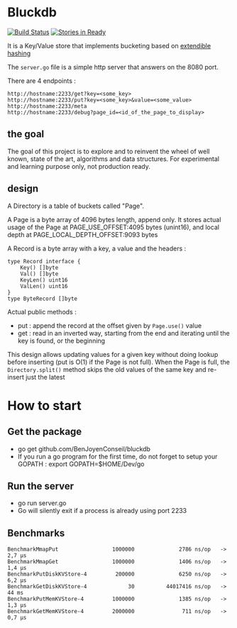 # Bluckdb

[![Build Status](https://travis-ci.org/BenJoyenConseil/bluckdb.svg?branch=master)](https://travis-ci.org/BenJoyenConseil/bluckdb) [![Stories in Ready](https://badge.waffle.io/BenJoyenConseil/bluckdb.png?label=ready&title=Ready)](https://waffle.io/BenJoyenConseil/bluckdb)

It is a Key/Value store that implements bucketing based on [extendible hashing](https://en.wikipedia.org/wiki/Extendible_hashing)

The ``server.go`` file is a simple http server that answers on the 8080 port.


There are 4 endpoints :

    http://hostname:2233/get?key=<some_key>
    http://hostname:2233/put?key=<some_key>&value=<some_value>
    http://hostname:2233/meta
    http://hostname:2233/debug?page_id=<id_of_the_page_to_display>


## the goal

The goal of this project is to explore and to reinvent the wheel of well known, state of the art, algorithms and data structures.
For experimental and learning purpose only, not production ready.


## design

A Directory is a table of buckets called "Page". 

A Page is a byte array of 4096 bytes length, append only. It stores actual usage of the Page at PAGE_USE_OFFSET:4095 bytes (unint16), and local depth at PAGE_LOCAL_DEPTH_OFFSET:9093 bytes

A Record is a byte array with a key, a value and the headers :
 
    type Record interface {
        Key() []byte
        Val() []byte
        KeyLen() uint16
        ValLen() uint16
    }
    type ByteRecord []byte
         
Actual public methods :

* put : append the record at the offset given by `Page.use()` value
* get : read in an inverted way, starting from the end and iterating until the key is found, or the beginning

This design allows updating values for a given key without doing lookup before inserting (put is O(1) if the Page is not full). When the Page is full, the `Directory.split()` method skips the old values of the same key and re-insert just the latest

# How to start

## Get the package
* go get github.com/BenJoyenConseil/bluckdb
* If you run a go program for the first time, do not forget to setup your GOPATH : export GOPATH=$HOME/Dev/go

## Run the server

* go run server.go
* Go will silently exit if a process is already using port 2233

## Benchmarks
    
    BenchmarkMmapPut                 1000000	          2786 ns/op   -> 2,7 µs
    BenchmarkMmapGet                 1000000	          1406 ns/op   -> 1,4 µs
    BenchmarkPutDiskKVStore-4         200000              6250 ns/op   -> 6,2 µs
    BenchmarkGetDiskKVStore-4             30          44017416 ns/op   ->  44 ms
    BenchmarkPutMemKVStore-4         1000000              1385 ns/op   -> 1,3 µs
    BenchmarkGetMemKVStore-4         2000000               711 ns/op   -> 0,7 µs
